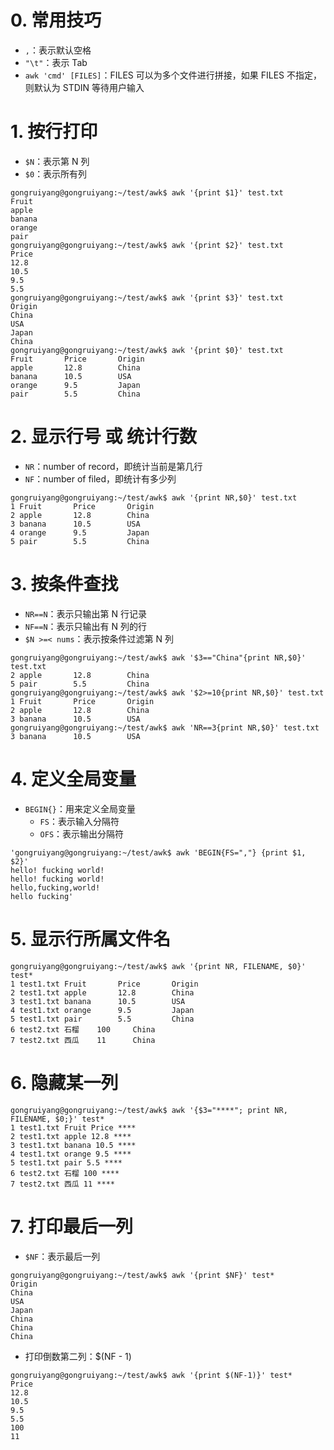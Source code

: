 # 0. 常用技巧

* `,`：表示默认空格
* `"\t"`：表示 Tab 
* `awk 'cmd' [FILES]`：FILES 可以为多个文件进行拼接，如果 FILES 不指定，则默认为 STDIN 等待用户输入

# 1. 按行打印

* `$N`：表示第 N 列
* `$0`：表示所有列

```shell
gongruiyang@gongruiyang:~/test/awk$ awk '{print $1}' test.txt
Fruit
apple
banana
orange
pair
gongruiyang@gongruiyang:~/test/awk$ awk '{print $2}' test.txt
Price
12.8
10.5
9.5
5.5
gongruiyang@gongruiyang:~/test/awk$ awk '{print $3}' test.txt
Origin
China
USA
Japan
China
gongruiyang@gongruiyang:~/test/awk$ awk '{print $0}' test.txt
Fruit       Price       Origin
apple       12.8        China
banana      10.5        USA
orange      9.5         Japan
pair        5.5         China
```

# 2. 显示行号 或 统计行数

* `NR`：number of record，即统计当前是第几行
* `NF`：number of filed，即统计有多少列

```shell
gongruiyang@gongruiyang:~/test/awk$ awk '{print NR,$0}' test.txt
1 Fruit       Price       Origin
2 apple       12.8        China
3 banana      10.5        USA
4 orange      9.5         Japan
5 pair        5.5         China
```

# 3. 按条件查找

* `NR==N`：表示只输出第 N 行记录
* `NF==N`：表示只输出有 N 列的行
* `$N >=< nums`：表示按条件过滤第 N 列

```shell
gongruiyang@gongruiyang:~/test/awk$ awk '$3=="China"{print NR,$0}' test.txt
2 apple       12.8        China
5 pair        5.5         China
gongruiyang@gongruiyang:~/test/awk$ awk '$2>=10{print NR,$0}' test.txt
1 Fruit       Price       Origin
2 apple       12.8        China
3 banana      10.5        USA
gongruiyang@gongruiyang:~/test/awk$ awk 'NR==3{print NR,$0}' test.txt
3 banana      10.5        USA
```

# 4. 定义全局变量

* `BEGIN{}`：用来定义全局变量
  * `FS`：表示输入分隔符
  * `OFS`：表示输出分隔符

```shell
'gongruiyang@gongruiyang:~/test/awk$ awk 'BEGIN{FS=","} {print $1, $2}'
hello! fucking world!
hello! fucking world!
hello,fucking,world!
hello fucking'
```

# 5. 显示行所属文件名

```shell
gongruiyang@gongruiyang:~/test/awk$ awk '{print NR, FILENAME, $0}' test*
1 test1.txt Fruit       Price       Origin
2 test1.txt apple       12.8        China
3 test1.txt banana      10.5        USA
4 test1.txt orange      9.5         Japan
5 test1.txt pair        5.5         China
6 test2.txt 石榴    100     China
7 test2.txt 西瓜    11      China
```

# 6. 隐藏某一列

```shell
gongruiyang@gongruiyang:~/test/awk$ awk '{$3="****"; print NR, FILENAME, $0;}' test*
1 test1.txt Fruit Price ****
2 test1.txt apple 12.8 ****
3 test1.txt banana 10.5 ****
4 test1.txt orange 9.5 ****
5 test1.txt pair 5.5 ****
6 test2.txt 石榴 100 ****
7 test2.txt 西瓜 11 ****
```



# 7. 打印最后一列

* `$NF`：表示最后一列

```shell
gongruiyang@gongruiyang:~/test/awk$ awk '{print $NF}' test*
Origin
China
USA
Japan
China
China
China
```

* 打印倒数第二列：$(NF - 1)

```shell
gongruiyang@gongruiyang:~/test/awk$ awk '{print $(NF-1)}' test*
Price
12.8
10.5
9.5
5.5
100
11
```

